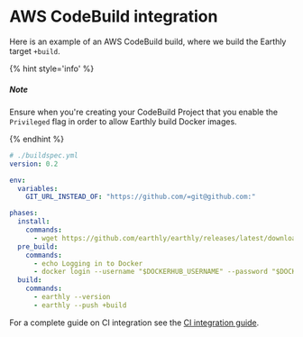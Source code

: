 
# AWS CodeBuild integration

Here is an example of an AWS CodeBuild build, where we build the Earthly target `+build`.

{% hint style='info' %}
##### Note

Ensure when you're creating your CodeBuild Project that you enable the `Privileged` flag
in order to allow Earthly build Docker images.

{% endhint %}

```yml
# ./buildspec.yml
version: 0.2

env:
  variables:
    GIT_URL_INSTEAD_OF: "https://github.com/=git@github.com:"

phases:
  install:
    commands:
      - wget https://github.com/earthly/earthly/releases/latest/download/earthly-linux-amd64 -O /usr/local/bin/earthly && chmod +x /usr/local/bin/earthly
  pre_build:
    commands:
      - echo Logging in to Docker
      - docker login --username "$DOCKERHUB_USERNAME" --password "$DOCKERHUB_TOKEN"
  build:
    commands:
      - earthly --version
      - earthly --push +build
```

For a complete guide on CI integration see the [CI integration guide](../guides/ci-integration.md).
